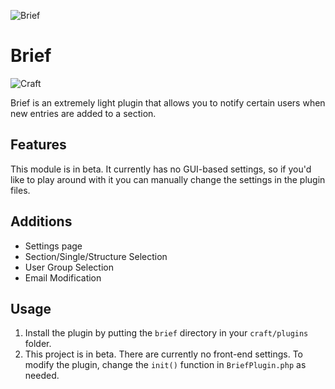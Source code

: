 ![Brief](http://i.imgur.com/eoSbsh5.jpg)

# Brief

![Craft](https://img.shields.io/badge/craft-v2.4-orange.svg)

Brief is an extremely light plugin that allows you to notify certain users when
new entries are added to a section.

## Features

This module is in beta. It currently has no GUI-based settings, so if you'd like
to play around with it you can manually change the settings in the plugin files.

## Additions
- Settings page
- Section/Single/Structure Selection
- User Group Selection
- Email Modification

## Usage

1. Install the plugin by putting the `brief` directory in your `craft/plugins`
folder.
2. This project is in beta. There are currently no front-end settings. To modify
the plugin, change the `init()` function in `BriefPlugin.php` as needed.